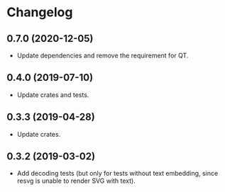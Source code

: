 # Changelog

## 0.7.0 (2020-12-05)

- Update dependencies and remove the requirement for QT.

## 0.4.0 (2019-07-10)

- Update crates and tests.

## 0.3.3 (2019-04-28)

- Update crates.

## 0.3.2 (2019-03-02)

- Add decoding tests (but only for tests without text embedding, since resvg is unable to render SVG with text).
